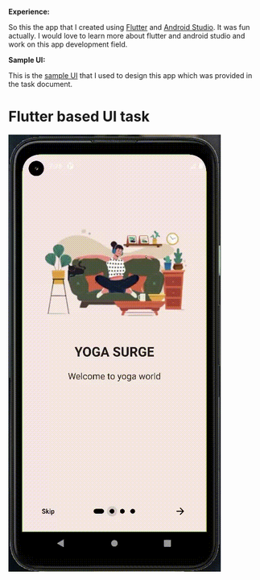 **Experience:**

So this the app that I created using [Flutter](https://flutter.dev/?gclid=Cj0KCQiAkNiMBhCxARIsAIDDKNXZwe8x406qIuxcPBgY3SBnbrs_epTA7I14I9q3qz6kmBYvdmDO4GEaAq5XEALw_wcB&gclsrc=aw.ds) and [Android Studio](https://developer.android.com/studio?gclid=Cj0KCQiAkNiMBhCxARIsAIDDKNU5Ur7V7p90z9LnycPgB4Ogb58gUnUtcvN8K9ptiMTHGJ5MkbnBV0IaAnwyEALw_wcB&gclsrc=aw.ds). It was fun actually. I would love to learn more about flutter and android studio and work on this app development field.  

**Sample UI:**

This is the [sample UI](https://github.com/amfoss/tasks/tree/main/task-6) that I used to design this app which was provided in the task document.


# Flutter based UI task

![my app](https://github.com/Den1f/amfoss-tasks/blob/main/Task%2006/app.gif)
